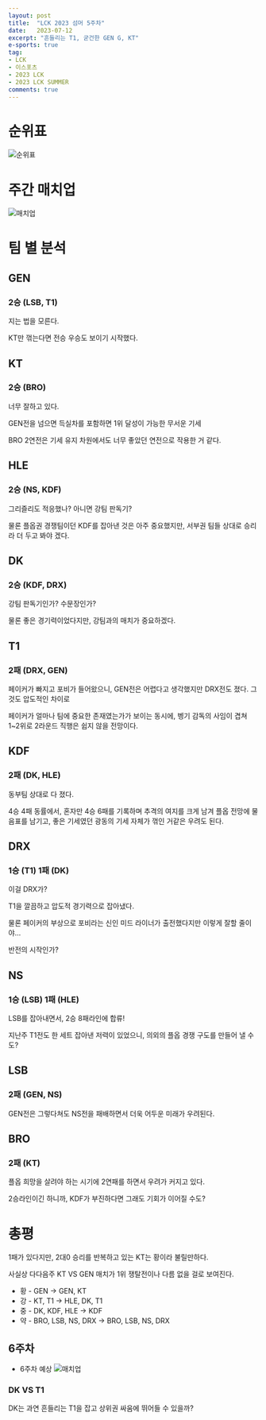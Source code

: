 ```yaml
---
layout: post
title:  "LCK 2023 섬머 5주차"
date:   2023-07-12
excerpt: "흔들리는 T1, 굳건한 GEN G, KT"
e-sports: true
tag:
- LCK
- 이스포츠
- 2023 LCK
- 2023 LCK SUMMER
comments: true
---
```


# 순위표

![순위표](../img/2023/lck/summer_week5.jpg)

# 주간 매치업

![매치업](../img/2023/lck/summer_week5_matchup.png)

# 팀 별 분석

## GEN

### 2승 (LSB, T1)

지는 법을 모른다.

KT만 꺾는다면 전승 우승도 보이기 시작했다.

## KT

### 2승 (BRO)

너무 잘하고 있다.

GEN전을 넘으면 득실차를 포함하면 1위 달성이 가능한 무서운 기세

BRO 2연전은 기세 유지 차원에서도 너무 좋았던 연전으로 작용한 거 같다.

## HLE

### 2승 (NS, KDF)

그리즐리도 적응했나? 아니면 강팀 판독기?

물론 플옵권 경쟁팀이던 KDF를 잡아낸 것은 아주 중요했지만, 서부권 팀들 상대로 승리라 더 두고 봐야 겠다.

## DK

### 2승 (KDF, DRX)

강팀 판독기인가? 수문장인가?

물론 좋은 경기력이었다지만, 강팀과의 매치가 중요하겠다.

## T1

### 2패 (DRX, GEN)

페이커가 빠지고 포비가 들어왔으니, GEN전은 어렵다고 생각했지만 DRX전도 졌다. 그것도 압도적인 차이로

페이커가 얼마나 팀에 중요한 존재였는가가 보이는 동시에, 벵기 감독의 사임이 겹쳐 1~2위로 2라운드 직행은 쉽지 않을 전망이다.

## KDF

### 2패 (DK, HLE)

동부팀 상대로 다 졌다.

4승 4패 동률에서, 혼자만 4승 6패를 기록하며 추격의 여지를 크게 남겨 플옵 전망에 물음표를 남기고, 좋은 기세였던 광동의 기세 자체가 꺾인 거같은 우려도 된다.


## DRX

### 1승 (T1) 1패 (DK)

이걸 DRX가?

T1을 깔끔하고 압도적 경기력으로 잡아냈다.

물론 페이커의 부상으로 포비라는 신인 미드 라이너가 출전했다지만 이렇게 잘할 줄이야...

반전의 시작인가?

## NS

### 1승 (LSB) 1패 (HLE)

LSB를 잡아내면서, 2승 8패라인에 합류!

지난주 T1전도 한 세트 잡아낸 저력이 있었으니, 의외의 플옵 경쟁 구도를 만들어 낼 수도?

## LSB

### 2패 (GEN, NS)

GEN전은 그렇다쳐도 NS전을 패배하면서 더욱 어두운 미래가 우려된다.

## BRO

### 2패 (KT)

플옵 희망을 살려야 하는 시기에 2연패를 하면서 우려가 커지고 있다.

2승라인이긴 하니까, KDF가 부진하다면 그래도 기회가 이어질 수도?


# 총평

1패가 있다지만, 2대0 승리를 반복하고 있는 KT는 황이라 불릴만하다.

사실상 다다음주 KT VS GEN 매치가 1위 쟁탈전이나 다름 없을 걸로 보여진다.

* 황 - GEN -> GEN, KT
* 강 - KT, T1 -> HLE, DK, T1
* 중 - DK, KDF, HLE -> KDF
* 약 - BRO, LSB, NS, DRX -> BRO, LSB, NS, DRX


## 6주차

* 6주차 예상
    ![매치업](../img/2023/lck/summer_week6_matchup.png)

### DK VS T1

DK는 과연 흔들리는 T1을 잡고 상위권 싸움에 뛰어들 수 있을까?